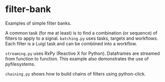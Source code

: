# filter-bank
Examples of simple filter banks.

A common task (for me at least) is to find a combination (or sequence) of filters to apply to a signal. `batching.py` uses tasks, targets and workflows. Each filter is a Luigi task and can be combiined into a workflow.

`streaming.py` uses RxPy (Reactive X for Python). Dataframes are streamed from function to function. This example also demonstrates the use of pyfilesystems.

`chaining.py` shows how to build chains of filters using python-click.
